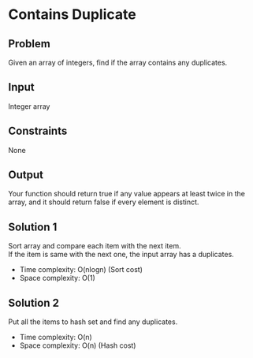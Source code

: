 # Contains Duplicate

## Problem

Given an array of integers, find if the array contains any duplicates. 

## Input

Integer array

## Constraints

None

## Output

Your function should return true if any value appears at least twice in the array, and it should return false if every element is distinct.

## Solution 1

Sort array and compare each item with the next item.  
If the item is same with the next one, the input array has a duplicates.

- Time complexity: O(nlogn) (Sort cost)
- Space complexity: O(1)

## Solution 2

Put all the items to hash set and find any duplicates.

- Time complexity: O(n)
- Space complexity: O(n) (Hash cost)
